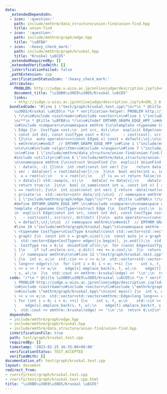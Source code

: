 ```yaml
---
data:
  _extendedDependsOn:
  - icon: ':question:'
    path: include/emthrm/data_structure/union-find/union-find.hpp
    title: union-find
  - icon: ':question:'
    path: include/emthrm/graph/edge.hpp
    title: "\u8FBA"
  - icon: ':heavy_check_mark:'
    path: include/emthrm/graph/kruskal.hpp
    title: "Kruskal \u6CD5"
  _extendedRequiredBy: []
  _extendedVerifiedWith: []
  _isVerificationFailed: false
  _pathExtension: cpp
  _verificationStatusIcon: ':heavy_check_mark:'
  attributes:
    PROBLEM: http://judge.u-aizu.ac.jp/onlinejudge/description.jsp?id=GRL_2_A
    document_title: "\u30B0\u30E9\u30D5/Kruskal \u6CD5"
    links:
    - http://judge.u-aizu.ac.jp/onlinejudge/description.jsp?id=GRL_2_A
  bundledCode: "#line 1 \"test/graph/kruskal.test.cpp\"\n/*\n * @title \u30B0\u30E9\
    \u30D5/Kruskal \u6CD5\n *\n * verification-helper: PROBLEM http://judge.u-aizu.ac.jp/onlinejudge/description.jsp?id=GRL_2_A\n\
    \ */\n\n#include <iostream>\n#include <vector>\n\n#line 1 \"include/emthrm/graph/edge.hpp\"\
    \n/**\n * @title \u8FBA\n */\n\n#ifndef EMTHRM_GRAPH_EDGE_HPP_\n#define EMTHRM_GRAPH_EDGE_HPP_\n\
    \n#include <compare>\n\nnamespace emthrm {\n\ntemplate <typename CostType>\nstruct\
    \ Edge {\n  CostType cost;\n  int src, dst;\n\n  explicit Edge(const int src,\
    \ const int dst, const CostType cost = 0)\n      : cost(cost), src(src), dst(dst)\
    \ {}\n\n  auto operator<=>(const Edge& x) const = default;\n};\n\n}  // namespace\
    \ emthrm\n\n#endif  // EMTHRM_GRAPH_EDGE_HPP_\n#line 1 \"include/emthrm/graph/kruskal.hpp\"\
    \n\n\n\n#include <algorithm>\n#include <ranges>\n#line 7 \"include/emthrm/graph/kruskal.hpp\"\
    \n\n#line 1 \"include/emthrm/data_structure/union-find/union-find.hpp\"\n\n\n\n\
    #include <utility>\n#line 6 \"include/emthrm/data_structure/union-find/union-find.hpp\"\
    \n\nnamespace emthrm {\n\nstruct UnionFind {\n  explicit UnionFind(const int n)\
    \ : data(n, -1) {}\n\n  int root(const int ver) {\n    return data[ver] < 0 ?\
    \ ver : data[ver] = root(data[ver]);\n  }\n\n  bool unite(int u, int v) {\n  \
    \  u = root(u);\n    v = root(v);\n    if (u == v) return false;\n    if (data[u]\
    \ > data[v]) std::swap(u, v);\n    data[u] += data[v];\n    data[v] = u;\n   \
    \ return true;\n  }\n\n  bool is_same(const int u, const int v) { return root(u)\
    \ == root(v); }\n\n  int size(const int ver) { return -data[root(ver)]; }\n\n\
    \ private:\n  std::vector<int> data;\n};\n\n}  // namespace emthrm\n\n\n#line\
    \ 1 \"include/emthrm/graph/edge.hpp\"\n/**\n * @title \u8FBA\n */\n\n#ifndef EMTHRM_GRAPH_EDGE_HPP_\n\
    #define EMTHRM_GRAPH_EDGE_HPP_\n\n#include <compare>\n\nnamespace emthrm {\n\n\
    template <typename CostType>\nstruct Edge {\n  CostType cost;\n  int src, dst;\n\
    \n  explicit Edge(const int src, const int dst, const CostType cost = 0)\n   \
    \   : cost(cost), src(src), dst(dst) {}\n\n  auto operator<=>(const Edge& x) const\
    \ = default;\n};\n\n}  // namespace emthrm\n\n#endif  // EMTHRM_GRAPH_EDGE_HPP_\n\
    #line 10 \"include/emthrm/graph/kruskal.hpp\"\n\nnamespace emthrm {\n\ntemplate\
    \ <typename CostType>\nCostType kruskal(const std::vector<std::vector<Edge<CostType>>>&\
    \ graph) {\n  const int n = graph.size();\n  const auto jv = graph | std::views::join;\n\
    \  std::vector<Edge<CostType>> edges(jv.begin(), jv.end());\n  std::ranges::sort(edges);\n\
    \  CostType res = 0;\n  UnionFind uf(n);\n  for (const Edge<CostType>& e : edges)\
    \ {\n    if (uf.unite(e.src, e.dst)) res += e.cost;\n  }\n  return res;\n}\n\n\
    }  // namespace emthrm\n\n\n#line 12 \"test/graph/kruskal.test.cpp\"\n\nint main()\
    \ {\n  int v, e;\n  std::cin >> v >> e;\n  std::vector<std::vector<emthrm::Edge<long\
    \ long>>> edge(v);\n  for (int i = 0; i < e; ++i) {\n    int s, t, w;\n    std::cin\
    \ >> s >> t >> w;\n    edge[s].emplace_back(s, t, w);\n    edge[t].emplace_back(t,\
    \ s, w);\n  }\n  std::cout << emthrm::kruskal(edge) << '\\n';\n  return 0;\n}\n"
  code: "/*\n * @title \u30B0\u30E9\u30D5/Kruskal \u6CD5\n *\n * verification-helper:\
    \ PROBLEM http://judge.u-aizu.ac.jp/onlinejudge/description.jsp?id=GRL_2_A\n */\n\
    \n#include <iostream>\n#include <vector>\n\n#include \"emthrm/graph/edge.hpp\"\
    \n#include \"emthrm/graph/kruskal.hpp\"\n\nint main() {\n  int v, e;\n  std::cin\
    \ >> v >> e;\n  std::vector<std::vector<emthrm::Edge<long long>>> edge(v);\n \
    \ for (int i = 0; i < e; ++i) {\n    int s, t, w;\n    std::cin >> s >> t >> w;\n\
    \    edge[s].emplace_back(s, t, w);\n    edge[t].emplace_back(t, s, w);\n  }\n\
    \  std::cout << emthrm::kruskal(edge) << '\\n';\n  return 0;\n}\n"
  dependsOn:
  - include/emthrm/graph/edge.hpp
  - include/emthrm/graph/kruskal.hpp
  - include/emthrm/data_structure/union-find/union-find.hpp
  isVerificationFile: true
  path: test/graph/kruskal.test.cpp
  requiredBy: []
  timestamp: '2023-02-25 16:35:06+09:00'
  verificationStatus: TEST_ACCEPTED
  verifiedWith: []
documentation_of: test/graph/kruskal.test.cpp
layout: document
redirect_from:
- /verify/test/graph/kruskal.test.cpp
- /verify/test/graph/kruskal.test.cpp.html
title: "\u30B0\u30E9\u30D5/Kruskal \u6CD5"
---
```

